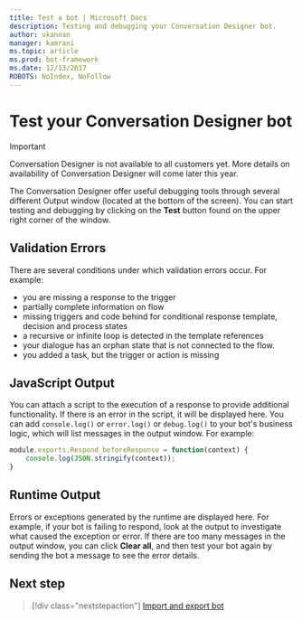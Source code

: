 ```yaml
---
title: Test a bot | Microsoft Docs
description: Testing and debugging your Conversation Designer bot.
author: vkannan
manager: kamrani
ms.topic: article
ms.prod: bot-framework
ms.date: 12/13/2017
ROBOTS: NoIndex, NoFollow
---
```


# Test your Conversation Designer bot
> [!IMPORTANT]
> Conversation Designer is not available to all customers yet. More details on
> availability of Conversation Designer will come later this year.

The Conversation Designer offer useful debugging tools through several different Output window (located at the bottom of the screen). You can start testing and debugging by clicking on the **Test** button found on the upper right corner of the window. 

## Validation Errors
There are several conditions under which validation errors occur. For example: 
- you are missing a response to the trigger 
- partially complete information on flow
- missing triggers and code behind for conditional response template, decision and process states
- a recursive or infinite loop is detected in the template references 
- your dialogue has an orphan state that is not connected to the flow.
- you added a task, but the trigger or action is missing 


## JavaScript Output
You can attach a script to the execution of a response to provide additional functionality. If there is an error in the script, it will be displayed here. You can add `console.log()` or `error.log()` or `debug.log()` to your bot's business logic, which will list messages in the output window. For example:

``` javascript
module.exports.Respond_beforeResponse = function(context) {
    console.log(JSON.stringify(context));
}
```

## Runtime Output
Errors or exceptions generated by the runtime are displayed here. For example, if your bot is failing to respond, look at the output to investigate what caused the exception or error. If there are too many messages in the output window, you can click **Clear all**, and then test your bot again by sending the bot a message to see the error details. 

## Next step
> [!div class="nextstepaction"]
> [Import and export bot](conversation-designer-export-import-bot.md)
